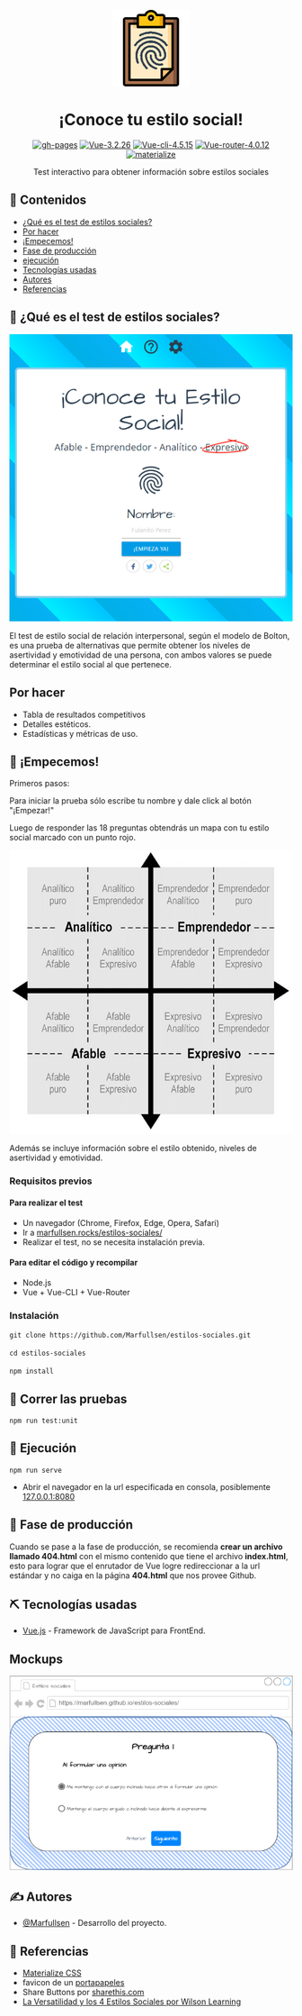 <p align="center">
  <a href="https://marfullsen.github.io/estilos-sociales/" rel="noopener">
 <img src="./docs/img/social_style.png" alt="app-icon"></a>
</p>

<div align="center">

# ¡Conoce tu estilo social!

[![gh-pages](https://img.shields.io/badge/Disponible-aquí!-red.svg)](https://marfullsen.github.io/estilos-sociales/)
[![Vue-3.2.26](https://img.shields.io/badge/Vue-3.2.26-blue.svg "Badge Vue.js")](https://v3.vuejs.org/)
[![Vue-cli-4.5.15](https://img.shields.io/badge/Vue--CLI-4.5.15-brightgreen.svg "Badge VueCLI")](https://cli.vuejs.org/)
[![Vue-router-4.0.12](https://img.shields.io/badge/Vue--router-4.0.12-yellow.svg "Badge VueRouter")](https://router.vuejs.org/)
[![materialize](https://img.shields.io/badge/materialize-css-ff69b4.svg)](https://materializecss.com/)

</div>

<p align="center">
  Test interactivo para obtener información sobre estilos sociales
</p>

## 📝 Contenidos

- [¿Qué es el test de estilos sociales?](#about)
- [Por hacer](#todo)
- [¡Empecemos!](#getting_started)
- [Fase de producción](#deployment)
- [ejecución](#usage)
- [Tecnologías usadas](#built_using)
- [Autores](#authors)
- [Referencias](#acknowledgement)

## 🧐 ¿Qué es el test de estilos sociales? <a name = "about"></a>

<p align="center">
  <a href="https://marfullsen.github.io/estilos-sociales/" rel="noopener">
 <img src="./docs/img/welcome_site.png" alt="Screenshot del test"></a>
</p>

El test de estilo social de relación interpersonal, según el modelo de Bolton, es una prueba de alternativas que permite obtener los niveles de asertividad y emotividad de una persona, con ambos valores se puede determinar el estilo social al que pertenece.

## Por hacer  <a name = "todo"></a>

- Tabla de resultados competitivos
- Detalles estéticos.
- Estadísticas y métricas de uso.

## 🏁 ¡Empecemos! <a name = "getting_started"></a>

Primeros pasos:

Para iniciar la prueba sólo escribe tu nombre y dale click al botón "¡Empezar!"

Luego de responder las 18 preguntas obtendrás un mapa con tu estilo social marcado con un punto rojo.

<p align="center">
  <a href="https://marfullsen.github.io/estilos-sociales/" rel="noopener">
 <img src="./docs/img/cartesianSocialStyle.png" alt="Mapa_Cartesiano_Wilson_Learning"></a>
</p>

Además se incluye información sobre el estilo obtenido, niveles de asertividad y emotividad.

### Requisitos previos

#### Para realizar el test

- Un navegador (Chrome, Firefox, Edge, Opera, Safari)
- Ir a [marfullsen.rocks/estilos-sociales/](https://marfullsen.github.io/estilos-sociales/)
- Realizar el test, no se necesita instalación previa.

#### Para editar el código y recompilar

- Node.js
- Vue + Vue-CLI + Vue-Router

### Instalación


```
git clone https://github.com/Marfullsen/estilos-sociales.git

cd estilos-sociales

npm install

```

## 🔧 Correr las pruebas <a name = "tests"></a>

```
npm run test:unit
```

## 🎈 Ejecución <a name="usage"></a>

```
npm run serve
```

- Abrir el navegador en la url especificada en consola, posiblemente [127.0.0.1:8080](http://localhost:8080/)

## 🚀 Fase de producción <a name = "deployment"></a>

Cuando se pase a la fase de producción, se recomienda **crear un archivo llamado 404.html** con el mismo contenido que tiene el archivo **index.html**, esto para lograr que el enrutador de Vue logre redireccionar a la url estándar y no caiga en la página **404.html** que nos provee Github.

## ⛏️ Tecnologías usadas <a name = "built_using"></a>

- [Vue.js](https://vuejs.org/) - Framework de JavaScript para FrontEnd.

## Mockups

<p align="center">
  <a href="https://marfullsen.github.io/estilos-sociales/" rel="noopener">
 <img src="./docs/img/mockup-estilos-sociales.png" alt="Mockup_1"></a>
</p>

## ✍️ Autores <a name = "authors"></a>

- [@Marfullsen](https://github.com/Marfullsen) - Desarrollo del proyecto.

## 🎉 Referencias <a name = "acknowledgement"></a>

- [Materialize CSS](https://materializecss.com/)
- favicon de un [portapapeles](https://www.stockio.com/free-icon/stationery-clipboard)
- Share Buttons por [sharethis.com](https://sharethis.com/)
- [La Versatilidad y los 4 Estilos Sociales por Wilson Learning](https://www.businessupgroup.com/post/la-versatilidad-y-los-4-estilos-sociales)